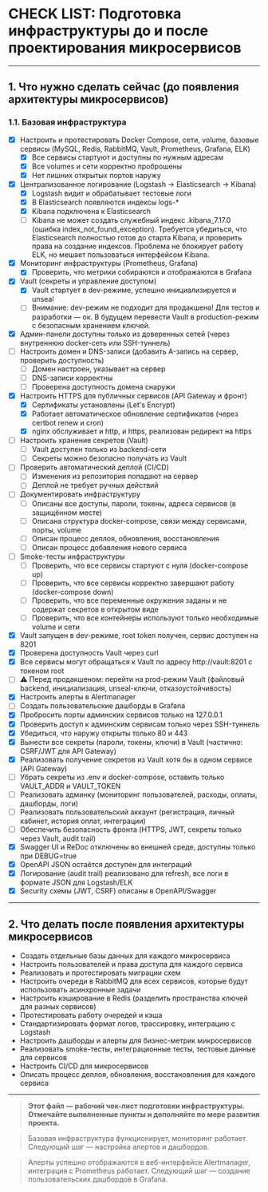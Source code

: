 # CHECK LIST: Подготовка инфраструктуры до и после проектирования микросервисов

---

## 1. Что нужно сделать сейчас (до появления архитектуры микросервисов)

### 1.1. Базовая инфраструктура
- [x] Настроить и протестировать Docker Compose, сети, volume, базовые сервисы (MySQL, Redis, RabbitMQ, Vault, Prometheus, Grafana, ELK)
  - [x] Все сервисы стартуют и доступны по нужным адресам
  - [x] Все volumes и сети корректно проброшены
  - [x] Нет лишних открытых портов наружу
- [x] Централизованное логирование (Logstash → Elasticsearch → Kibana)
  - [x] Logstash видит и обрабатывает тестовые логи
  - [x] В Elasticsearch появляются индексы logs-*
  - [x] Kibana подключена к Elasticsearch
  - [ ] Kibana не может создать служебный индекс .kibana_7.17.0 (ошибка index_not_found_exception). Требуется убедиться, что Elasticsearch полностью готов до старта Kibana, и проверить права на создание индексов. Проблема не блокирует работу ELK, но мешает пользоваться интерфейсом Kibana.
- [x] Мониторинг инфраструктуры (Prometheus, Grafana)
  - [x] Проверить, что метрики собираются и отображаются в Grafana
- [x] Vault (секреты и управление доступом)
  - [x] Vault стартует в dev-режиме, успешно инициализируется и unseal
  - [ ] Внимание: dev-режим не подходит для продакшена! Для тестов и разработки — ок. В будущем перевести Vault в production-режим с безопасным хранением ключей.
- [x] Админ-панели доступны только из доверенных сетей (через внутреннюю docker-сеть или SSH-туннель)
- [ ] Настроить домен и DNS-записи (добавить A-запись на сервер, проверить доступность)
  - [ ] Домен настроен, указывает на сервер
  - [ ] DNS-записи корректны
  - [ ] Проверена доступность домена снаружи
- [x] Настроить HTTPS для публичных сервисов (API Gateway и фронт)
  - [x] Сертификаты установлены (Let's Encrypt)
  - [x] Работает автоматическое обновление сертификатов (через certbot renew и cron)
  - [x] nginx обслуживает и http, и https, реализован редирект на https
- [ ] Настроить хранение секретов (Vault)
  - [ ] Vault доступен только из backend-сети
  - [ ] Секреты можно безопасно получать из Vault
- [ ] Проверить автоматический деплой (CI/CD)
  - [ ] Изменения из репозитория попадают на сервер
  - [ ] Деплой не требует ручных действий
- [ ] Документировать инфраструктуру
  - [ ] Описаны все доступы, пароли, токены, адреса сервисов (в защищённом месте)
  - [ ] Описана структура docker-compose, связи между сервисами, порты, volume
  - [ ] Описан процесс деплоя, обновления, восстановления
  - [ ] Описан процесс добавления нового сервиса
- [ ] Smoke-тесты инфраструктуры
  - [ ] Проверить, что все сервисы стартуют с нуля (docker-compose up)
  - [ ] Проверить, что все сервисы корректно завершают работу (docker-compose down)
  - [ ] Проверить, что все переменные окружения заданы и не содержат секретов в открытом виде
  - [ ] Проверить, что все контейнеры используют только необходимые volume и сети
- [x] Vault запущен в dev-режиме, root token получен, сервис доступен на 8201
- [x] Проверена доступность Vault через curl
- [x] Все сервисы могут обращаться к Vault по адресу http://vault:8201 с токеном root
- [ ] ⚠️ Перед продакшеном: перейти на prod-режим Vault (файловый backend, инициализация, unseal-ключи, отказоустойчивость)
- [x] Настроить алерты в Alertmanager
- [ ] Создать пользовательские дашборды в Grafana
- [x] Пробросить порты админских сервисов только на 127.0.0.1
- [x] Проверить доступ к админским сервисам только через SSH-туннель
- [x] Убедиться, что наружу открыты только 80 и 443
- [x] Вынести все секреты (пароли, токены, ключи) в Vault (частично: CSRF/JWT для API Gateway)
- [x] Реализовать получение секретов из Vault хотя бы в одном сервисе (API Gateway)
- [ ] Убрать секреты из .env и docker-compose, оставить только VAULT_ADDR и VAULT_TOKEN
- [ ] Реализовать админку (мониторинг пользователей, расходы, оплаты, дашборды, логи)
- [ ] Реализовать пользовательский аккаунт (регистрация, личный кабинет, история оплат, интеграции)
- [ ] Обеспечить безопасность фронта (HTTPS, JWT, секреты только через Vault, audit trail)
- [x] Swagger UI и ReDoc отключены во внешней среде, доступны только при DEBUG=true
- [x] OpenAPI JSON остаётся доступен для интеграций
- [x] Логирование (audit trail) реализовано для refresh, все логи в формате JSON для Logstash/ELK
- [x] Security схемы (JWT, CSRF) описаны в OpenAPI/Swagger

---

## 2. Что делать после появления архитектуры микросервисов

- Создать отдельные базы данных для каждого микросервиса
- Настроить пользователей и права доступа для каждого сервиса
- Реализовать и протестировать миграции схем
- Настроить очереди в RabbitMQ для всех сервисов, которые будут использовать асинхронные задачи
- Настроить кэширование в Redis (разделить пространства ключей для разных сервисов)
- Протестировать работу очередей и кэша
- Стандартизировать формат логов, трассировку, интеграцию с Logstash
- Настроить дашборды и алерты для бизнес-метрик микросервисов
- Реализовать smoke-тесты, интеграционные тесты, тестовые данные для сервисов
- Настроить CI/CD для микросервисов
- Описать процесс деплоя, обновления, восстановления для каждого сервиса

---

> **Этот файл — рабочий чек-лист подготовки инфраструктуры. Отмечайте выполненные пункты и дополняйте по мере развития проекта.**

> Базовая инфраструктура функционирует, мониторинг работает. Следующий шаг — настройка алертов и дашбордов. 

> Алерты успешно отображаются в веб-интерфейсе Alertmanager, интеграция с Prometheus работает. Следующий шаг — создание пользовательских дашбордов в Grafana. 